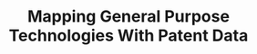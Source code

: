 ---
title: Mapping General Purpose Technologies With Patent Data
url: https://dataverse.harvard.edu/dataset.xhtml?persistentId=doi:10.7910/DVN/PQGHKA
uuid: 5ab54caa-f53c-4537-8dac-8bf20cab594e
---
